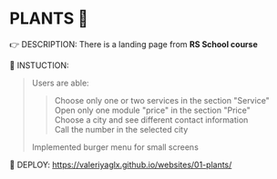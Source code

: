 
# PLANTS 🌿

:point_right: DESCRIPTION:  There is a landing page from **RS School course**

:page_facing_up: INSTUCTION: 
> Users are able:
> > Choose only one or two services in the section "Service"  
> > Open only one module "price" in the section "Price"  
> > Choose a city and see different contact information  
> > Call the number in the selected city 
> >  
> Implemented burger menu for small screens  

:eyes: DEPLOY: https://valeriyaglx.github.io/websites/01-plants/


